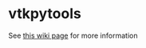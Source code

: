 # vtkpytools

See [this wiki page](https://fluid.colorado.edu/wiki/index.php/VTKpytools) for more information
